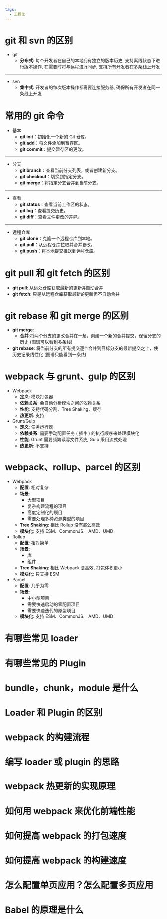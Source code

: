 ```yaml
---
tags:
  - 工程化
---
```

# git 和 svn 的区别

- git
	- **分布式**: 每个开发者在自己的本地拥有独立的版本历史, 支持离线状态下进行版本操作, 在需要时将与远程进行同步, 支持所有开发者在多条线上开发
---
- svn
	- **集中式**: 开发者的每次版本操作都需要连接服务器, 确保所有开发者在同一条线上开发

# 常用的 git 命令

- 基本
	- **git init**：初始化一个新的 Git 仓库。
	- **git add**：将文件添加到暂存区。
	- **git commit**：提交暂存区的更改。
---
- 分支
	- **git branch**：查看当前分支列表，或者创建新分支。
	- **git checkout**：切换到指定分支。
	- **git merge**：将指定分支合并到当前分支。
---
- 查看
	- **git status**：查看当前工作区的状态。
	- **git log**：查看提交历史。
	- **git diff**：查看文件更改的差异。
---
- 远程仓库
	- **git clone**：克隆一个远程仓库到本地。
	- **git pull**：从远程仓库拉取并合并更改。
	- **git push**：将本地提交推送到远程仓库。

# git pull 和 git fetch 的区别

- **git pull**: 从远处仓库获取最新的更新并自动合并
- **git fetch**: 只是从远程仓库获取最新的更新但不自动合并

# git rebase 和 git merge 的区别

- **git merge**: 
	- **合并**:将两个分支的更改合并在一起，创建一个新的合并提交，保留分支的历史 (图谱可以看到多条线)
- **git rebase**: 将当前分支的所有提交逐个合并到目标分支的最新提交之上，使历史记录线性化 (图谱只能看到一条线)

# webpack 与 grunt、gulp 的区别

- Webpack
	- **定义**: 模块打包器
	- **依赖关系**: 会自动分析模块之间的依赖关系
	- **性能**: 支持代码分割、Tree Shaking、缓存
	- **热更新**: 支持
- Grunt/Gulp
	- **定义**: 任务运行器
	- **依赖关系**: 需要手动配置任务 ( 插件 ) 的执行顺序来处理模块化
	- **性能**: Grunt 需要频繁读写文件系统, Gulp 采用流式处理
	- **热更新**: 不支持

# webpack、rollup、parcel 的区别

- Webpack
	- **配置**: 相对复杂
	- **场景**: 
		- 大型项目
		- 复杂构建流程的项目
		- 高度定制化的项目
		- 需要处理多种资源类型的项目
	- **Tree Shaking**: 相比 Rollup 没有那么高效
	- **模块化**: 支持 ESM、CommonJS、 AMD、UMD
- Rollup
	- **配置**: 相对简单
	- **场景**: 
		- 库
		- 组件
	- **Tree Shaking**: 相比 Webpack 更高效, 打包体积更小
	- **模块化**: 只支持 ESM
- Parcel
	- **配置**: 几乎为零
	- **场景**: 
		- 中小型项目
		- 需要快速启动的零配置项目
		- 需要快速迭代的原型项目
	- **模块化**: 支持 ESM、CommonJS、 AMD、UMD

# 有哪些常见 loader

# 有哪些常见的 Plugin

# bundle，chunk，module 是什么

# Loader 和 Plugin 的区别

# webpack 的构建流程

# 编写 loader 或 plugin 的思路

# webpack 热更新的实现原理

# 如何⽤ webpack 来优化前端性能

# 如何提⾼ webpack 的打包速度

# 如何提⾼ webpack 的构建速度

# 怎么配置单⻚应⽤？怎么配置多⻚应⽤

# Babel 的原理是什么





